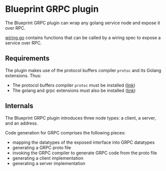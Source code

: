 # Blueprint GRPC plugin

The Blueprint GRPC plugin can wrap any golang service node and expose it over RPC.

[wiring.go](wiring.go) contains functions that can be called by a wiring spec to expose a service over RPC.

## Requirements

The plugin makes use of the protocol buffers compiler `protoc` and its Golang extensions.  Thus:

* The protocol buffers compiler `protoc` must be installed ([link](https://github.com/protocolbuffers/protobuf/releases))
* The golang and grpc extensions must also be installed ([link](https://grpc.io/docs/languages/go/quickstart/))



## Internals

The Blueprint GRPC plugin introduces three node types: a client, a server, and an address.

Code generation for GRPC comprises the following pieces:

- mapping the datatypes of the exposed interface into GRPC datatypes
- generating a GRPC proto file
- invoking the GRPC compiler to generate GRPC code from the proto file
- generating a client implementation
- generating a server implementation